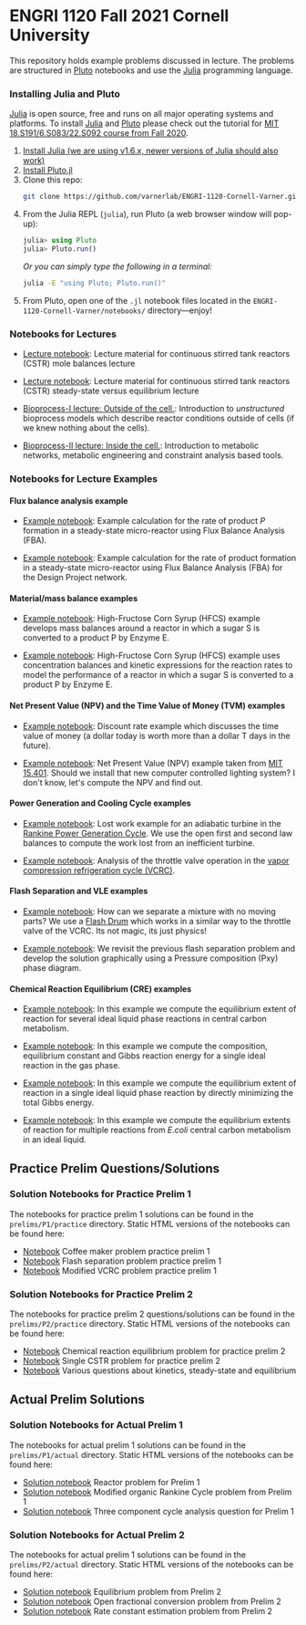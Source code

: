# ENGRI 1120 Fall 2021 Cornell University 
This repository holds example problems discussed in lecture. The problems are structured in [Pluto](https://github.com/fonsp/Pluto.jl) notebooks and use the [Julia](https://julialang.org) programming language. 

### Installing Julia and Pluto
[Julia](https://julialang.org) is open source, free and runs on all major operating systems and platforms. To install 
[Julia](https://julialang.org) and [Pluto](https://github.com/fonsp/Pluto.jl) please check out the tutorial for 
[MIT 18.S191/6.S083/22.S092 course from Fall 2020](https://computationalthinking.mit.edu/Fall20/installation/).

1. [Install Julia (we are using v1.6.x, newer versions of Julia should also work)](https://julialang.org/downloads/)
1. [Install Pluto.jl](https://github.com/fonsp/Pluto.jl#installation)
1. Clone this repo:
    ```bash
    git clone https://github.com/varnerlab/ENGRI-1120-Cornell-Varner.git
    ```
1. From the Julia REPL (`julia`), run Pluto (a web browser window will pop-up):
    ```julia
    julia> using Pluto
    julia> Pluto.run()
    ```
    _Or you can simply type the following in a terminal:_
    ```bash
    julia -E "using Pluto; Pluto.run()"
    ```
1. From Pluto, open one of the `.jl` notebook files located in the `ENGRI-1120-Cornell-Varner/notebooks/` directory—enjoy!

### Notebooks for Lectures

* [Lecture notebook](https://htmlview.glitch.me/?https://github.com/varnerlab/ENGRI-1120-Cornell-Varner/blob/main/html/Lecture-CSTR-MaterialBalances.jl.html): Lecture material for continuous stirred tank reactors (CSTR) mole balances lecture

* [Lecture notebook](https://htmlview.glitch.me/?https://github.com/varnerlab/ENGRI-1120-Cornell-Varner/blob/main/html/Lecture-SteadyState-vs-Eq.jl.html): Lecture material for continuous stirred tank reactors (CSTR) steady-state versus equilibrium lecture

* [Bioprocess-I lecture: Outside of the cell.](https://htmlview.glitch.me/?https://github.com/varnerlab/ENGRI-1120-Cornell-Varner/blob/main/html/Lecture-CSTR-MaterialBalances-Bioreactors.jl.html): Introduction to _unstructured_ bioprocess models which describe reactor conditions outside of cells (if we knew nothing about the cells).

* [Bioprocess-II lecture: Inside the cell.](https://htmlview.glitch.me/?https://github.com/varnerlab/ENGRI-1120-Cornell-Varner/blob/main/html/Lecture-FluxBalanceAnalysis.jl.html): Introduction to metabolic networks, metabolic engineering and constraint analysis based tools.

### Notebooks for Lecture Examples

#### Flux balance analysis example
* [Example notebook](https://htmlview.glitch.me/?https://github.com/varnerlab/ENGRI-1120-Cornell-Varner/blob/main/html/Example-Chip-FluxBalanceAnalysis.jl.html): 
Example calculation for the rate of product _P_ formation in a steady-state micro-reactor using Flux Balance Analysis (FBA).

* [Example notebook](https://htmlview.glitch.me/?https://github.com/varnerlab/ENGRI-1120-Cornell-Varner/blob/main/html/Example-Chip-FluxBalanceAnalysis-Project.jl.html): 
Example calculation for the rate of product formation in a steady-state micro-reactor using Flux Balance Analysis (FBA) for the Design Project network.

#### Material/mass balance examples

 * [Example notebook](https://htmlview.glitch.me/?https://github.com/varnerlab/ENGRI-1120-Cornell-Varner/blob/main/html/Example-HFCS.jl.html): 
High-Fructose Corn Syrup (HFCS) example develops mass balances around a reactor in which a sugar S is converted to a product P by Enzyme E. 

* [Example notebook](https://htmlview.glitch.me/?https://github.com/varnerlab/ENGRI-1120-Cornell-Varner/blob/main/html/Example-Chip.jl.html):
High-Fructose Corn Syrup (HFCS) example uses concentration balances and kinetic expressions for the reaction rates to model the performance of a reactor in which a sugar S is converted to a product P by Enzyme E. 


#### Net Present Value (NPV) and the Time Value of Money (TVM) examples

* [Example notebook](https://htmlview.glitch.me/?https://github.com/varnerlab/ENGRI-1120-Cornell-Varner/blob/main/html/Example-DiscountRate.jl.html):
Discount rate example which discusses the time value of money (a dollar today is worth more than a dollar T days in the future).

* [Example notebook](https://htmlview.glitch.me/?https://github.com/varnerlab/ENGRI-1120-Cornell-Varner/blob/main/html/Example-NPV.jl.html):
Net Present Value (NPV) example taken from [MIT 15.401](https://ocw.mit.edu/courses/sloan-school-of-management/15-401-finance-theory-i-fall-2008/). Should we install that new computer controlled lighting system? I don't know, let's compute the NPV and find out. 

#### Power Generation and Cooling Cycle examples

* [Example notebook](https://htmlview.glitch.me/?https://github.com/varnerlab/ENGRI-1120-Cornell-Varner/blob/main/html/Example-LostWork-Turbine.jl.html): Lost work example for an adiabatic turbine in the [Rankine Power Generation Cycle](https://en.wikipedia.org/wiki/Rankine_cycle). 
We use the open first and second law balances to compute the work lost from an inefficient turbine. 

* [Example notebook](https://htmlview.glitch.me/?https://github.com/varnerlab/ENGRI-1120-Cornell-Varner/blob/main/html/Example-ThrottleValve.jl.html): Analysis of the throttle valve operation in the [vapor compression refrigeration cycle (VCRC)](https://en.wikipedia.org/wiki/Vapor-compression_refrigeration).

#### Flash Separation and VLE examples

* [Example notebook](https://htmlview.glitch.me/?https://github.com/varnerlab/ENGRI-1120-Cornell-Varner/blob/main/html/Example-FlashSeparation.jl.html): How can we separate a mixture with no moving parts? We use a [Flash Drum](https://en.wikipedia.org/wiki/Vapor–liquid_separator) which works in a similar way to the throttle valve of the VCRC. Its not magic, its just physics!

* [Example notebook](https://htmlview.glitch.me/?https://github.com/varnerlab/ENGRI-1120-Cornell-Varner/blob/main/html/Example-GraphicalFlash.jl.html): We revisit the previous flash separation problem and develop the solution graphically using a Pressure composition (Pxy) phase diagram.

#### Chemical Reaction Equilibrium (CRE) examples

* [Example notebook](https://htmlview.glitch.me/?https://github.com/varnerlab/ENGRI-1120-Cornell-Varner/blob/main/html/Example-LiqEqConstant.jl.html): In this example we compute the equilibrium extent of reaction for several ideal liquid phase reactions in central carbon metabolism.

* [Example notebook](https://htmlview.glitch.me/?https://github.com/varnerlab/ENGRI-1120-Cornell-Varner/blob/main/html/Example-GasEqConstant.jl.html): In this example we compute the composition, equilibrium constant and Gibbs reaction energy for a single ideal reaction in the gas phase.
  
* [Example notebook](https://htmlview.glitch.me/?https://github.com/varnerlab/ENGRI-1120-Cornell-Varner/blob/main/html/Example-DirectGibbsMin.jl.html): In this example we compute the equilibrium extent of reaction in a single ideal liquid phase reaction by directly minimizing the total Gibbs energy.

* [Example notebook](https://htmlview.glitch.me/?https://github.com/varnerlab/ENGRI-1120-Cornell-Varner/blob/main/html/Example-DirectGibbsMin-MultipleRxn.jl.html): In this example we compute the equilibrium extents of reaction for multiple reactions from _E.coli_ central carbon metabolism in an ideal liquid. 

## Practice Prelim Questions/Solutions 
### Solution Notebooks for Practice Prelim 1
The notebooks for practice prelim 1 solutions can be found in the `prelims/P1/practice` directory.
Static HTML versions of the notebooks can be found here:

* [Notebook](https://htmlview.glitch.me/?https://github.com/varnerlab/ENGRI-1120-Cornell-Varner/blob/main/html/Soln-PracticePrelim-CoffeeMaker.html) Coffee maker problem practice prelim 1
* [Notebook](https://htmlview.glitch.me/?https://github.com/varnerlab/ENGRI-1120-Cornell-Varner/blob/main/html/Soln-PracticePrelim-FlashProblem.html) Flash separation problem practice prelim 1
* [Notebook](https://htmlview.glitch.me/?https://github.com/varnerlab/ENGRI-1120-Cornell-Varner/blob/main/html/Soln-PracticePrelim-ModVCRR.html) Modified VCRC problem practice prelim 1

### Solution Notebooks for Practice Prelim 2
The notebooks for practice prelim 2 questions/solutions can be found in the `prelims/P2/practice` directory. Static HTML versions of the notebooks can be found here:

* [Notebook](https://htmlview.glitch.me/?https://github.com/varnerlab/ENGRI-1120-Cornell-Varner/blob/main/html/Soln-1120-PracticePrelim-2-CRE-F21.jl.html) Chemical reaction equilibrium problem for practice prelim 2
* [Notebook](https://htmlview.glitch.me/?https://github.com/varnerlab/ENGRI-1120-Cornell-Varner/blob/main/html/Soln-1120-PracticePrelim-2-CSTR-F21.jl.html) Single CSTR problem for practice prelim 2
* [Notebook](https://htmlview.glitch.me/?https://github.com/varnerlab/ENGRI-1120-Cornell-Varner/blob/main/html/Soln-1120-PracticePrelim-2-Kinetics-F21.jl.html) Various questions about kinetics, steady-state and equilibrium



## Actual Prelim Solutions
### Solution Notebooks for Actual Prelim 1
The notebooks for actual prelim 1 solutions can be found in the `prelims/P1/actual` directory.
Static HTML versions of the notebooks can be found here:

* [Solution notebook](https://htmlview.glitch.me/?https://github.com/varnerlab/ENGRI-1120-Cornell-Varner/blob/main/html/Soln-1120-P1A-ReactorProblem.jl.html) Reactor problem for Prelim 1
* [Solution notebook](https://htmlview.glitch.me/?https://github.com/varnerlab/ENGRI-1120-Cornell-Varner/blob/main/html/Soln-1120-P1A-ModORC.jl.html) Modified organic Rankine Cycle problem from Prelim 1
* [Solution notebook](https://htmlview.glitch.me/?https://github.com/varnerlab/ENGRI-1120-Cornell-Varner/blob/main/html/Soln-1120-P1A-CycleProblem.jl.html) Three component cycle analysis question for Prelim 1

### Solution Notebooks for Actual Prelim 2
The notebooks for actual prelim 1 solutions can be found in the `prelims/P2/actual` directory.
Static HTML versions of the notebooks can be found here:

* [Solution notebook](https://htmlview.glitch.me/?https://github.com/varnerlab/ENGRI-1120-Cornell-Varner/blob/main/html/Soln-ENGRI-1120-P2-Actual-EqProblem.jl.html) Equilibrium problem from Prelim 2
* [Solution notebook](https://htmlview.glitch.me/?https://github.com/varnerlab/ENGRI-1120-Cornell-Varner/blob/main/html/Soln-ENGRI-1120-P2-Actual-FractionalConversion.jl.html) Open fractional conversion problem from Prelim 2
* [Solution notebook](https://htmlview.glitch.me/?https://github.com/varnerlab/ENGRI-1120-Cornell-Varner/blob/main/html/Soln-ENGRI-1120-P2-Actual-RateConstantProblem.jl.html) Rate constant estimation problem from Prelim 2